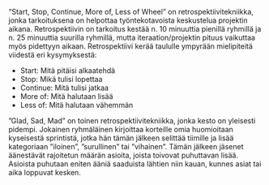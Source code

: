 “Start, Stop, Continue, More of, Less of Wheel” on retrospektiivitekniikka, jonka tarkoituksena on helpottaa työntekotavoista keskustelua projektin aikana. Retrospektiivin on tarkoitus kestää n. 10 minuuttia pienillä ryhmillä ja n. 25 minuuttia suurilla ryhmillä, mutta iteraation/projektin pituus vaikuttaa myös pidettyyn aikaan. Retrospektiivi kerää taululle ympyrään mielipiteitä viidestä eri kysymyksestä:
-	Start: Mitä pitäisi alkaatehdä
-	Stop: Mikä tulisi lopettaa
-	Continue: Mitä tulisi jatkaa
-	More of: Mitä halutaan lisää
-	Less of: Mitä halutaan vähemmän

”Glad, Sad, Mad” on toinen retrospektiivitekniikka, jonka kesto on yleisesti pidempi. Jokainen ryhmäläinen kirjoittaa korteille omia huomioitaan kyseisestä sprintistä, jotka hän tämän jälkeen selittää tiimille ja lisää kategoriaan ”iloinen”, ”surullinen” tai ”vihainen”. Tämän jälkeen jäsenet äänestävät rajoitetun määrän asioita, joista toivovat puhuttavan lisää. Asioista puhutaan eniten ääniä saaduista lähtien niin kauan, kunnes asiat tai aika loppuvat kesken.
